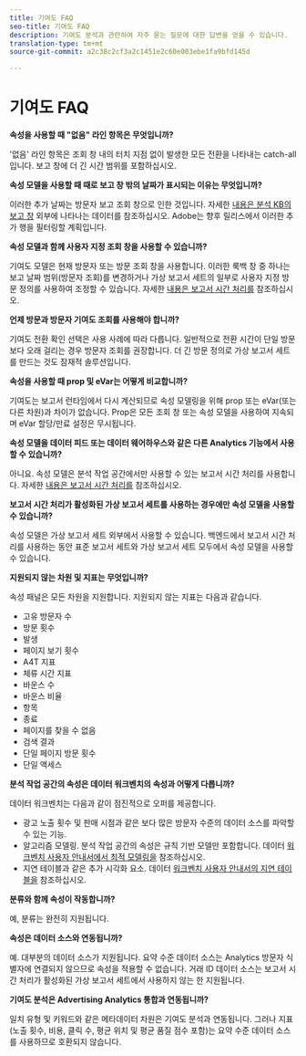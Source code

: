 ```yaml
---
title: 기여도 FAQ
seo-title: 기여도 FAQ
description: 기여도 분석과 관련하여 자주 묻는 질문에 대한 답변을 얻을 수 있습니다.
translation-type: tm+mt
source-git-commit: a2c38c2cf3a2c1451e2c60e003ebe1fa9bfd145d

---
```



# 기여도 FAQ

**속성을 사용할 때 "없음" 라인 항목은 무엇입니까?**

'없음' 라인 항목은 조회 창 내의 터치 지점 없이 발생한 모든 전환을 나타내는 catch-all입니다. 보고 창에 더 긴 시간 범위를 포함하십시오.

**속성 모델을 사용할 때 때로 보고 창 밖의 날짜가 표시되는 이유는 무엇입니까?**

이러한 추가 날짜는 방문자 보고 조회 창으로 인한 것입니다. 자세한 [내용은 분석 KB의 보고 창](https://helpx.adobe.com/analytics/kb/data-appearing-outside-reporting-window.html) 외부에 나타나는 데이터를 참조하십시오. Adobe는 향후 릴리스에서 이러한 추가 행을 필터링할 계획입니다.

**속성 모델과 함께 사용자 지정 조회 창을 사용할 수 있습니까?**

기여도 모델은 현재 방문자 또는 방문 조회 창을 사용합니다. 이러한 룩백 창 중 하나는 보고 날짜 범위(방문자 조회)를 변경하거나 가상 보고서 세트의 일부로 사용자 지정 방문 정의를 사용하여 조정할 수 있습니다. 자세한 [내용은 보고서 시간 처리를](../../../../components/vrs/vrs-report-time-processing.md) 참조하십시오.

**언제 방문과 방문자 기여도 조회를 사용해야 합니까?**

기여도 전환 확인 선택은 사용 사례에 따라 다릅니다. 일반적으로 전환 시간이 단일 방문보다 오래 걸리는 경우 방문자 조회를 권장합니다. 더 긴 방문 정의로 가상 보고서 세트를 만드는 것도 잠재적 솔루션입니다.

**속성을 사용할 때 prop 및 eVar는 어떻게 비교합니까?**

기여도는 보고서 런타임에서 다시 계산되므로 속성 모델링을 위해 prop 또는 eVar(또는 다른 차원)과 차이가 없습니다. Prop은 모든 조회 창 또는 속성 모델을 사용하여 지속되며 eVar 할당/만료 설정은 무시됩니다.

**속성 모델을 데이터 피드 또는 데이터 웨어하우스와 같은 다른 Analytics 기능에서 사용할 수 있습니까?**

아니요. 속성 모델은 분석 작업 공간에서만 사용할 수 있는 보고서 시간 처리를 사용합니다. 자세한 [내용은 보고서 시간 처리를](../../../../components/vrs/vrs-report-time-processing.md) 참조하십시오.

**보고서 시간 처리가 활성화된 가상 보고서 세트를 사용하는 경우에만 속성 모델을 사용할 수 있습니까?**

속성 모델은 가상 보고서 세트 외부에서 사용할 수 있습니다. 백엔드에서 보고서 시간 처리를 사용하는 동안 표준 보고서 세트와 가상 보고서 세트 모두에서 속성 모델을 사용할 수 있습니다.

**지원되지 않는 차원 및 지표는 무엇입니까?**

속성 패널은 모든 차원을 지원합니다. 지원되지 않는 지표는 다음과 같습니다.

* 고유 방문자 수
* 방문 횟수
* 발생
* 페이지 보기 횟수
* A4T 지표
* 체류 시간 지표
* 바운스 수
* 바운스 비율
* 항목
* 종료
* 페이지를 찾을 수 없음
* 검색 결과
* 단일 페이지 방문 횟수
* 단일 액세스

**분석 작업 공간의 속성은 데이터 워크벤치의 속성과 어떻게 다릅니까?**

데이터 워크벤치는 다음과 같이 점진적으로 오퍼를 제공합니다.

* 광고 노출 횟수 및 판매 시점과 같은 보다 많은 방문자 수준의 데이터 소스를 파악할 수 있는 기능.
* 알고리즘 모델링. 분석 작업 공간의 속성은 규칙 기반 모델만 포함합니다. 데이터 [워크벤치 사용자 안내서에서 최적 모델링을](https://marketing.adobe.com/resources/help/en_US/insight/client/c_attrib_algorithmic.html) 참조하십시오.
* 지연 테이블과 같은 추가 시각화 요소. 데이터 [워크벤치 사용자 안내서의 지연 테이블을](https://marketing.adobe.com/resources/help/en_US/insight/client/c_lat_tbls.html) 참조하십시오.

**분류와 함께 속성이 작동합니까?**

예, 분류는 완전히 지원됩니다.

**속성은 데이터 소스와 연동됩니까?**

예. 대부분의 데이터 소스가 지원됩니다. 요약 수준 데이터 소스는 Analytics 방문자 식별자에 연결되지 않으므로 속성을 적용할 수 없습니다. 거래 ID 데이터 소스는 보고서 시간 처리가 활성화된 가상 보고서 세트에서 사용하지 않는 한 지원됩니다.

**기여도 분석은 Advertising Analytics 통합과 연동됩니까?**

일치 유형 및 키워드와 같은 메타데이터 차원은 기여도 분석과 연동됩니다. 그러나 지표(노출 횟수, 비용, 클릭 수, 평균 위치 및 평균 품질 점수 포함)는 요약 수준 데이터 소스를 사용하므로 호환되지 않습니다.
